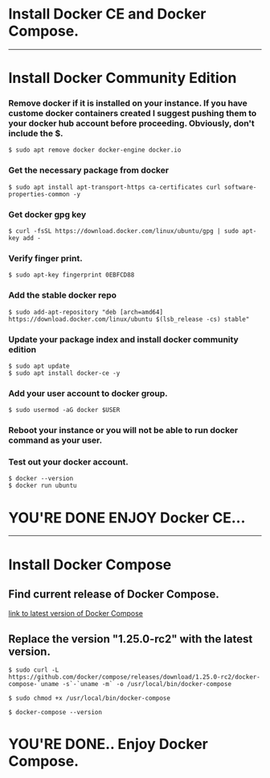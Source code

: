 # Install Docker CE and Docker Compose.
*************************************
# Install Docker Community Edition

### Remove docker if it is installed on your instance.  If you have custome docker containers created I suggest pushing them to your docker hub account before proceeding. Obviously, don't include the $.
```
$ sudo apt remove docker docker-engine docker.io
```

### Get the necessary package from docker
```
$ sudo apt install apt-transport-https ca-certificates curl software-properties-common -y
```
### Get docker gpg key
```
$ curl -fsSL https://download.docker.com/linux/ubuntu/gpg | sudo apt-key add -
```
### Verify finger print.
```
$ sudo apt-key fingerprint 0EBFCD88
```
### Add the stable docker repo
```
$ sudo add-apt-repository "deb [arch=amd64] https://download.docker.com/linux/ubuntu $(lsb_release -cs) stable"
```
### Update your package index and install docker community edition
```
$ sudo apt update
$ sudo apt install docker-ce -y
```
### Add your user account to docker group.
```
$ sudo usermod -aG docker $USER
```
### Reboot your instance or you will not be able to run docker command as your user.

### Test out your docker account.
```
$ docker --version
$ docker run ubuntu
```
# YOU'RE DONE ENJOY Docker CE...
****************************************
# Install Docker Compose

## Find current release of Docker Compose.
[link to latest version of Docker Compose](https://github.com/docker/compose/releases)

## Replace the version "1.25.0-rc2" with the latest version. 
```
$ sudo curl -L https://github.com/docker/compose/releases/download/1.25.0-rc2/docker-compose-`uname -s`-`uname -m` -o /usr/local/bin/docker-compose

$ sudo chmod +x /usr/local/bin/docker-compose

$ docker-compose --version
```
# YOU'RE DONE.. Enjoy Docker Compose.



